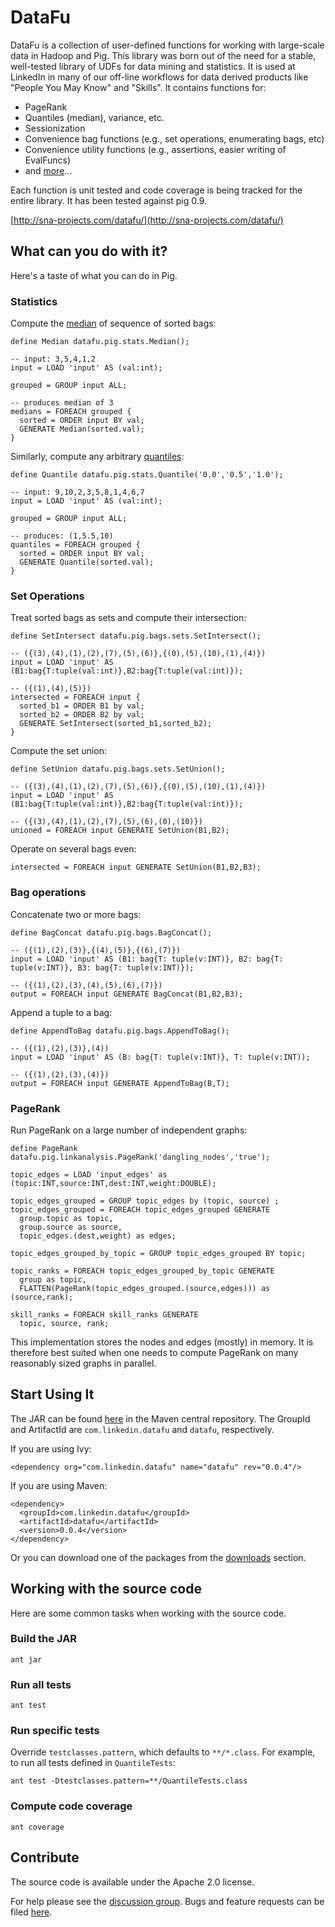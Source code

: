 # DataFu

DataFu is a collection of user-defined functions for working with large-scale data in Hadoop and Pig. This library was born out of the need for a stable, well-tested library of UDFs for data mining and statistics. It is used at LinkedIn in many of our off-line workflows for data derived products like "People You May Know" and "Skills". It contains functions for:

* PageRank
* Quantiles (median), variance, etc.
* Sessionization
* Convenience bag functions (e.g., set operations, enumerating bags, etc)
* Convenience utility functions (e.g., assertions, easier writing of
EvalFuncs)
* and [more](http://sna-projects.com/datafu/javadoc/0.0.4/)...

Each function is unit tested and code coverage is being tracked for the entire library.  It has been tested against pig 0.9.

[http://sna-projects.com/datafu/](http://sna-projects.com/datafu/)

## What can you do with it?

Here's a taste of what you can do in Pig.

### Statistics
  
Compute the [median](http://en.wikipedia.org/wiki/Median) of sequence of sorted bags:

    define Median datafu.pig.stats.Median();

    -- input: 3,5,4,1,2
    input = LOAD 'input' AS (val:int);

    grouped = GROUP input ALL;

    -- produces median of 3
    medians = FOREACH grouped {
      sorted = ORDER input BY val;
      GENERATE Median(sorted.val);
    }
  
Similarly, compute any arbitrary [quantiles](http://en.wikipedia.org/wiki/Quantile):

    define Quantile datafu.pig.stats.Quantile('0.0','0.5','1.0');

    -- input: 9,10,2,3,5,8,1,4,6,7
    input = LOAD 'input' AS (val:int);

    grouped = GROUP input ALL;

    -- produces: (1,5.5,10)
    quantiles = FOREACH grouped {
      sorted = ORDER input BY val;
      GENERATE Quantile(sorted.val);
    }

### Set Operations

Treat sorted bags as sets and compute their intersection:

    define SetIntersect datafu.pig.bags.sets.SetIntersect();
  
    -- ({(3),(4),(1),(2),(7),(5),(6)},{(0),(5),(10),(1),(4)})
    input = LOAD 'input' AS (B1:bag{T:tuple(val:int)},B2:bag{T:tuple(val:int)});

    -- ({(1),(4),(5)})
    intersected = FOREACH input {
      sorted_b1 = ORDER B1 by val;
      sorted_b2 = ORDER B2 by val;
      GENERATE SetIntersect(sorted_b1,sorted_b2);
    }
      
Compute the set union:

    define SetUnion datafu.pig.bags.sets.SetUnion();

    -- ({(3),(4),(1),(2),(7),(5),(6)},{(0),(5),(10),(1),(4)})
    input = LOAD 'input' AS (B1:bag{T:tuple(val:int)},B2:bag{T:tuple(val:int)});

    -- ({(3),(4),(1),(2),(7),(5),(6),(0),(10)})
    unioned = FOREACH input GENERATE SetUnion(B1,B2);
      
Operate on several bags even:

    intersected = FOREACH input GENERATE SetUnion(B1,B2,B3);

### Bag operations

Concatenate two or more bags:

    define BagConcat datafu.pig.bags.BagConcat();

    -- ({(1),(2),(3)},{(4),(5)},{(6),(7)})
    input = LOAD 'input' AS (B1: bag{T: tuple(v:INT)}, B2: bag{T: tuple(v:INT)}, B3: bag{T: tuple(v:INT)});

    -- ({(1),(2),(3),(4),(5),(6),(7)})
    output = FOREACH input GENERATE BagConcat(B1,B2,B3);

Append a tuple to a bag:

    define AppendToBag datafu.pig.bags.AppendToBag();

    -- ({(1),(2),(3)},(4))
    input = LOAD 'input' AS (B: bag{T: tuple(v:INT)}, T: tuple(v:INT));

    -- ({(1),(2),(3),(4)})
    output = FOREACH input GENERATE AppendToBag(B,T);

### PageRank

Run PageRank on a large number of independent graphs:

    define PageRank datafu.pig.linkanalysis.PageRank('dangling_nodes','true');

    topic_edges = LOAD 'input_edges' as (topic:INT,source:INT,dest:INT,weight:DOUBLE);

    topic_edges_grouped = GROUP topic_edges by (topic, source) ;
    topic_edges_grouped = FOREACH topic_edges_grouped GENERATE
      group.topic as topic,
      group.source as source,
      topic_edges.(dest,weight) as edges;

    topic_edges_grouped_by_topic = GROUP topic_edges_grouped BY topic; 

    topic_ranks = FOREACH topic_edges_grouped_by_topic GENERATE
      group as topic,
      FLATTEN(PageRank(topic_edges_grouped.(source,edges))) as (source,rank);

    skill_ranks = FOREACH skill_ranks GENERATE
      topic, source, rank;
    
This implementation stores the nodes and edges (mostly) in memory. It is therefore best suited when one needs to compute PageRank on many reasonably sized graphs in parallel.
    
## Start Using It

The JAR can be found [here](http://search.maven.org/#search%7Cga%7C1%7Cg%3A%22com.linkedin.datafu%22) in the Maven central repository.  The GroupId and ArtifactId are `com.linkedin.datafu` and `datafu`, respectively.

If you are using Ivy:

    <dependency org="com.linkedin.datafu" name="datafu" rev="0.0.4"/>
    
If you are using Maven:

    <dependency>
      <groupId>com.linkedin.datafu</groupId>
      <artifactId>datafu</artifactId>
      <version>0.0.4</version>
    </dependency>
    
Or you can download one of the packages from the [downloads](https://github.com/linkedin/datafu/downloads) section.    

## Working with the source code

Here are some common tasks when working with the source code.

### Build the JAR

    ant jar
    
### Run all tests

    ant test

### Run specific tests

Override `testclasses.pattern`, which defaults to `**/*.class`.  For example, to run all tests defined in `QuantileTests`:

    ant test -Dtestclasses.pattern=**/QuantileTests.class

### Compute code coverage

    ant coverage

## Contribute

The source code is available under the Apache 2.0 license.  

For help please see the [discussion group](http://groups.google.com/group/datafu).  Bugs and feature requests can be filed [here](http://linkedin.jira.com/browse/DATAFU).